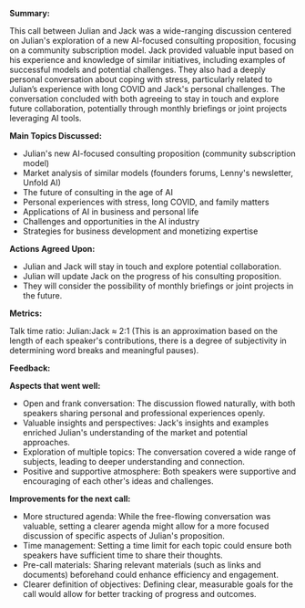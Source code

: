 **Summary:**

This call between Julian and Jack was a wide-ranging discussion centered on Julian's exploration of a new AI-focused consulting proposition, focusing on a community subscription model.  Jack provided valuable input based on his experience and knowledge of similar initiatives, including examples of successful models and potential challenges. They also had a deeply personal conversation about coping with stress, particularly related to Julian’s experience with long COVID and Jack's personal challenges. The conversation concluded with both agreeing to stay in touch and explore future collaboration, potentially through monthly briefings or joint projects leveraging AI tools.

**Main Topics Discussed:**

* Julian's new AI-focused consulting proposition (community subscription model)
* Market analysis of similar models (founders forums, Lenny's newsletter, Unfold AI)
* The future of consulting in the age of AI
* Personal experiences with stress, long COVID, and family matters
* Applications of AI in business and personal life
* Challenges and opportunities in the AI industry
* Strategies for business development and monetizing expertise


**Actions Agreed Upon:**

* Julian and Jack will stay in touch and explore potential collaboration.
* Julian will update Jack on the progress of his consulting proposition.
* They will consider the possibility of monthly briefings or joint projects in the future.


**Metrics:**

Talk time ratio: Julian:Jack ≈ 2:1 (This is an approximation based on the length of each speaker's contributions, there is a degree of subjectivity in determining word breaks and meaningful pauses).


**Feedback:**

**Aspects that went well:**

* Open and frank conversation: The discussion flowed naturally, with both speakers sharing personal and professional experiences openly.
* Valuable insights and perspectives: Jack's insights and examples enriched Julian's understanding of the market and potential approaches.
* Exploration of multiple topics: The conversation covered a wide range of subjects, leading to deeper understanding and connection.
* Positive and supportive atmosphere: Both speakers were supportive and encouraging of each other's ideas and challenges.


**Improvements for the next call:**

* More structured agenda: While the free-flowing conversation was valuable, setting a clearer agenda might allow for a more focused discussion of specific aspects of Julian's proposition.
* Time management:  Setting a time limit for each topic could ensure both speakers have sufficient time to share their thoughts.
* Pre-call materials: Sharing relevant materials (such as links and documents) beforehand could enhance efficiency and engagement.
* Clearer definition of objectives: Defining clear, measurable goals for the call would allow for better tracking of progress and outcomes.


